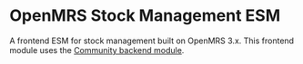# OpenMRS Stock Management ESM

A frontend ESM for stock management built on OpenMRS 3.x. This frontend module uses the [Community backend module](https://github.com/METS-Programme/openmrs-module-ugandaemr-stock-management).
